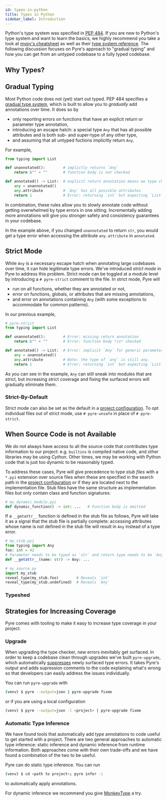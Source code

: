 ```yaml
---
id: types-in-python
title: Types in Python
sidebar_label: Introduction
---
```


Python's type system was specified in [PEP 484](https://www.python.org/dev/peps/pep-0484/). If you are new to Python's type system and want to learn the basics, we highly recommend you take a look at [mypy's cheatsheet](https://mypy.readthedocs.io/en/stable/cheat_sheet_py3.html) as well as their [type system reference](https://mypy.readthedocs.io/en/stable/builtin_types.html). The following discussion focuses on Pyre's approach to "gradual typing" and how you can get from an untyped codebase to a fully typed codebase.

## Why Types?

<!-- TODO(T132521708) Link relevant talks. SEV prevention, privacy, security, dev speed and tooling, etc. -->

<!-- TODO(T132521708) Basic syntax examples -->

<!-- TODO(T132521708) Type system cheat sheet link, ie. https://mypy.readthedocs.io/en/stable/cheat_sheet_py3.html  -->

## Gradual Typing
Most Python code does not (yet) start out typed. PEP 484 specifies a [gradual type system](https://en.wikipedia.org/wiki/Gradual_typing), which is built to allow you to *gradually* add annotations over time. It does so by

- only reporting errors on functions that have an explicit return or parameter type annotation,
- introducing an escape hatch: a special type `Any` that has all possible attributes and is both sub- and super-type of any other type,
- and assuming that all untyped fuctions implicitly return `Any`.

For example,
```python
from typing import List

def unannotated():        # implictly returns `Any`
    return b"" + ""       # function body is not checked

def annotated() -> List:  # explicit return annotation means we type check `annotated`
    any = unannotated()
    any.attribute         # `Any` has all possible attributes
    return 1              # Error: returning `int` but expecting `List`
```

In combination, these rules allow you to slowly annotate code without getting overwhelmed by type errors in one sitting. Incrementally adding more annotations will give you stronger safety and consistency guarantees in your codebase.

In the example above, if you changed `unannotated` to return `str`, you would get a type error when accessing the attribute `any.attribute` in `annotated`.

## Strict Mode
While `Any` is a necessary escape hatch when annotating large codebases over time, it can hide legitimate type errors. We've introduced *strict mode* in Pyre to address this problem. Strict mode can be toggled at a module level by introducing a `# pyre-strict` comment to the file. In strict mode, Pyre will

- run on all functions, whether they are annotated or not,
- error on functions, globals, or attributes that are missing annotations,
- and error on annotations containing `Any` (with some exceptions to accommodate for common patterns).

In our previous example,
```python
# pyre-strict
from typing import List

def unannotated():        # Error: missing return annotation
    return b"" + ""       # Error: function body *is* checked

def annotated() -> List:  # Error: implicit `Any` for generic parameter to `List`
    any = unannotated()
    any.attribute         # Note: the type of `any` is still any.
    return 1              # Error: returning `int` but expecting `List`
```

As you can see in the example, `Any` can still sneak into modules that are strict, but increasing strict coverage and fixing the surfaced errors will gradually eliminate them.

### Strict-By-Default
Strict mode can also be set as the default in a [project configuration](configuration.md). To opt individual files out of strict mode, use `# pyre-unsafe` in place of `# pyre-strict`.

## When Source Code is not Available
We do not always have access to all the source code that contributes type information to our project: e.g. `builtins` is compiled native code, and other libraries may be using *Cython*. Other times, we may be working with Python code that is just too dynamic to be reasonably typed.

To address these cases, Pyre will give precedence to type *stub files* with a `*.pyi` extension over source files when these are specified in the search path in the [project configuration](configuration.md) or if they are located next to the implementation file.
Stub files have the same structure as implementation files but only contain class and function signatures:

```python
# my_dynamic_module.pyi
def dynamic_function() -> int: ...   # Function body is omitted
```

If a `__getattr__` function is defined in the stub file as follows, Pyre will take it as a signal that the stub file is partially complete: accessing attributes whose name is not defined in the stub file will result in `Any` instead of a type error.

```python
# my_stub.pyi
from typing import Any
foo: int = 42
# Parameter needs to be typed as `str` and return type needs to be `Any`
def __getattr__(name: str) -> Any: ...

# my_source.py
import my_stub
reveal_type(my_stub.foo)        # Reveals `int`
reveal_type(my_stub.undefined)  # Reveals `Any`
```

### Typeshed

<!-- TODO(T132521708) -->

## Strategies for Increasing Coverage
Pyre comes with tooling to make it easy to increase type coverage in your project.

### Upgrade
When upgrading the type checker, new errors inevitably get surfaced. In order to keep a codebase clean through upgrades we've built `pyre-upgrade`, which automatically [suppresses](errors.md#suppression) newly surfaced type errors. It takes Pyre's output and adds supression comments to the code explaining what's wrong so that developers can easily address the issues individually.

You can run `pyre-upgrade` with
```bash
(venv) $ pyre --output=json | pyre-upgrade fixme
```
or if you are using a local configuration
```bash
(venv) $ pyre --output=json -l <project> | pyre-upgrade fixme
```

### Automatic Type Inference
We have found tools that automatically add type annotations to code useful to get started with a project. There are two general approaches to automatic type inference: static inference and dynamic inference from runtime information. Both approaches come with their own trade-offs and we have found a combination of the two to be useful.

Pyre can do static type inference. You can run
```bash
(venv) $ cd <path to project>; pyre infer -i
```
to automatically apply annotations.

For dynamic inference we recommend you give [MonkeyType](https://github.com/Instagram/MonkeyType) a try.
